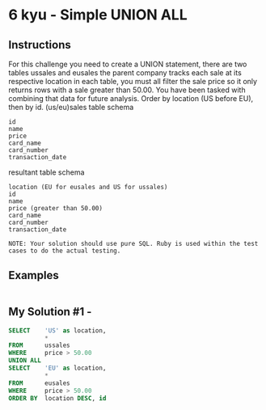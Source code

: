 # 6 kyu - Simple UNION ALL
## Instructions
For this challenge you need to create a UNION statement, there are two tables ussales and eusales the parent company tracks each sale at its respective location in each table, you must all filter the sale price so it only returns rows with a sale greater than 50.00. You have been tasked with combining that data for future analysis. Order by location (US before EU), then by id.
(us/eu)sales table schema

    id
    name
    price
    card_name
    card_number
    transaction_date

resultant table schema

    location (EU for eusales and US for ussales)
    id
    name
    price (greater than 50.00)
    card_name
    card_number
    transaction_date

    NOTE: Your solution should use pure SQL. Ruby is used within the test cases to do the actual testing.

## Examples
```

```

## My Solution #1 - 
```sql
SELECT    'US' as location,
          *
FROM      ussales
WHERE     price > 50.00
UNION ALL
SELECT    'EU' as location,
          *
FROM      eusales
WHERE     price > 50.00
ORDER BY  location DESC, id
```